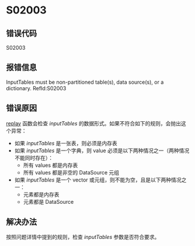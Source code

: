 # S02003

## 错误代码

S02003

## 报错信息

InputTables must be non-partitioned table(s), data source(s), or a dictionary.
RefId:S02003

## 错误原因

[replay](../funcs/r/replay.md) 函数会检查 *inputTables*
的数据形式。如果不符合如下的规则，会抛出这个异常：

* 如果 *inputTables* 是一张表，则必须是内存表
* 如果 *inputTables* 是一个字典，则 value 必须是以下两种情况之一（两种情况不能同时存在）：
  + 所有 values 都是内存表
  + 所有 values 都是非空的 DataSource 元组
* 如果 *inputTables* 是一个 vector 或元组，则不能为空，且是以下两种情况之一：
  + 元素都是内存表
  + 元素都是 DataSource

## 解决办法

按照问题详情中提到的规则，检查 *inputTables* 参数是否符合要求。

